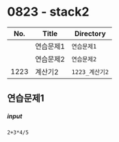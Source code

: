 # 0823 - stack2

| No.  | Title           | Directory             |
| ---- | --------------- | --------------------- |
|      | 연습문제1       | `연습문제1`           |
|      | 연습문제2       | `연습문제2`           |
| 1223 | 계산기2| `1223_계산기2` |



## 연습문제1

##### input

```
2+3*4/5
```

